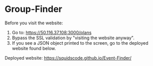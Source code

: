 # Group-Finder

Before you visit the website:
1. Go to: https://50.116.37.108:3000/plans
2. Bypass the SSL validation by "visiting the website anyway".
3. If you see a JSON object printed to the screen, go to the deployed website found below.

Deployed website: https://squidscode.github.io/Event-Finder/
